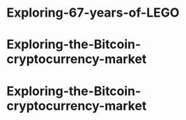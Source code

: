 # Exploring-67-years-of-LEGO
# Exploring-the-Bitcoin-cryptocurrency-market
# Exploring-the-Bitcoin-cryptocurrency-market

